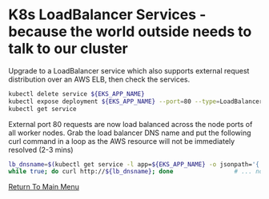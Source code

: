 # K8s LoadBalancer Services - because the world outside needs to talk to our cluster

Upgrade to a LoadBalancer service which also supports external request distribution over an AWS ELB, then check the services.
```bash
kubectl delete service ${EKS_APP_NAME}
kubectl expose deployment ${EKS_APP_NAME} --port=80 --type=LoadBalancer # note this new service will automatically re-assign the high-order node port
kubectl get service
```

External port 80 requests are now load balanced across the node ports of all worker nodes. Grab the load balancer DNS name and put the following curl command in a loop as the AWS resource will not be immediately resolved (2-3 mins)
```bash
lb_dnsname=$(kubectl get service -l app=${EKS_APP_NAME} -o jsonpath='{.items[0].status.loadBalancer.ingress[0].hostname}')
while true; do curl http://${lb_dnsname}; done                 # ... now try this HTTP URL from a browser and ctrl+c to quit loop
```

[Return To Main Menu](/README.md)
